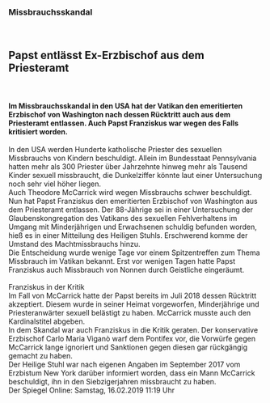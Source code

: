 <h3><span class="printblack">Missbrauchsskandal</span></h3>
<br>
<h2><span class="webblack">Papst</span> <span class="printblack">entlässt</span> <span class="webblack">Ex-Erzbischof</span> <span class="printblack">aus dem</span> <span class="webblack">Priesteramt</span></h2>
<br>
<h4><span class="printblack">Im Missbrauchsskandal in den USA hat der</span> <span class="webblack">Vatikan</span> <span class="printblack">den emeritierten</span> <span class="webblack">Erzbischof</span> <span class="printblack">von Washington nach dessen Rücktritt auch aus dem</span> <span class="webblack">Priesteramt</span> <span class="printblack">entlassen. Auch</span> <span class="webblack">Papst Franziskus</span> <span class="printblack">war wegen des Falls kritisiert worden.</span></h4>

<p><span class="printblack">In den USA werden Hunderte</span> <span class="webblack">katholische Priester</span> <span class="printblack">des sexuellen Missbrauchs von Kindern beschuldigt. Allein im Bundesstaat Pennsylvania hatten mehr als 300</span> <span class="webblack">Priester</span> <span class="printblack">über Jahrzehnte hinweg mehr als Tausend Kinder sexuell missbraucht, die Dunkelziffer könnte laut einer Untersuchung noch sehr viel höher liegen.
<br>
Auch</span> <span class="webblack">Theodore McCarrick</span> <span class="printblack">wird wegen Missbrauchs schwer beschuldigt. Nun hat</span> <span class="webblack">Papst Franziskus</span> <span class="printblack">den emeritierten</span> <span class="webblack">Erzbischof</span> <span class="printblack">von Washington aus dem</span> <span class="webblack">Priesteramt</span> <span class="printblack">entlassen. Der 88-Jährige sei in einer Untersuchung der</span> <span class="webblack">Glaubenskongregation</span> <span class="printblack">des</span> <span class="webblack">Vatikans</span> <span class="printblack">des sexuellen Fehlverhaltens im Umgang mit Minderjährigen und Erwachsenen schuldig befunden worden, hieß es in einer Mitteilung des</span> <span class="webblack">Heiligen Stuhls</span><span class="printblack">. Erschwerend komme der Umstand des Machtmissbrauchs hinzu.
<br>
Die Entscheidung wurde wenige Tage vor einem Spitzentreffen zum Thema Missbrauch im</span> <span class="webblack">Vatikan</span> <span class="printblack">bekannt. Erst vor wenigen Tagen hatte</span> <span class="webblack">Papst Franziskus</span> <span class="printblack">auch Missbrauch von</span> <span class="webblack">Nonnen</span> <span class="printblack">durch</span> <span class="webblack">Geistliche</span> <span class="printblack">eingeräumt.</span>
<br>
<br>
 <span class="webblack">Franziskus</span> <span class="printblack">in der Kritik</span>
<br>
  <span class="printblack">Im Fall von</span> <span class="webblack">McCarrick</span> <span class="printblack">hatte der</span> <span class="webblack">Papst</span> <span class="printblack">bereits im Juli 2018 dessen Rücktritt akzeptiert. Diesem wurde in seiner Heimat vorgeworfen, Minderjährige und</span> <span class="webblack">Priesteranwärter</span> <span class="printblack">sexuell belästigt zu haben.</span> <span class="webblack">McCarrick</span> <span class="printblack">musste auch den</span> <span class="webblack">Kardinalstitel</span> <span class="printblack">abgeben.
<br>
  In dem Skandal war auch</span> <span class="webblack">Franziskus</span> <span class="printblack">in die Kritik geraten. Der konservative</span> <span class="webblack">Erzbischof Carlo Maria Viganò</span> <span class="printblack">warf dem</span> <span class="webblack">Pontifex</span> <span class="printblack">vor, die Vorwürfe gegen</span> <span class="webblack">McCarrick</span> <span class="printblack">lange ignoriert und Sanktionen gegen diesen gar rückgängig gemacht zu haben.
<br>
  Der</span> <span class="webblack">Heilige Stuhl</span> <span class="printblack">war nach eigenen Angaben im September 2017 vom</span> <span class="webblack">Erzbistum</span> <span class="printblack">New York darüber informiert worden, dass ein Mann</span> <span class="webblack">McCarrick</span> <span class="printblack">beschuldigt, ihn in den Siebzigerjahren missbraucht zu haben.</span>
<br>
Der Spiegel Online: Samstag, 16.02.2019   11:19 Uhr
<p>
